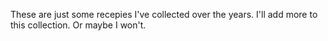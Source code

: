 
These are just some recepies I've collected over the years. I'll add more to this collection. Or maybe I won't.
